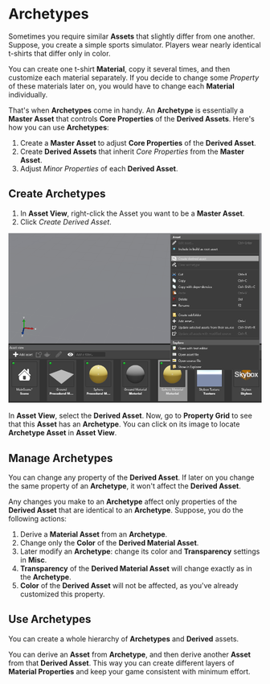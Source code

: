 # Archetypes

Sometimes you require similar **Assets** that slightly differ from one another.
Suppose, you create a simple sports simulator. Players wear nearly identical t-shirts that differ only in color.

You can create one t-shirt **Material**, copy it several times, and then customize each material separately.
If you decide to change some _Property_ of these materials later on, you would have to change each **Material** individually.

That's when **Archetypes** come in handy.
An **Archetype** is essentially a **Master Asset** that controls **Core Properties** of the **Derived Assets**.
Here's how you can use **Archetypes**:

1. Create a **Master Asset** to adjust **Core Properties** of the **Derived Asset**.
2. Create **Derived Assets** that inherit _Core Properties_ from the **Master Asset**.
3. Adjust _Minor Properties_ of each **Derived Asset**.

## Create Archetypes

1. In **Asset View**, right-click the Asset you want to be a **Master Asset**.
2. Click _Create Derived Asset_.

![Create Derived Asset](media/archetypes-create-derived-asset.png)

In **Asset View**, select the **Derived Asset**.
Now, go to **Property Grid** to see that this **Asset** has an **Archetype**.
You can click on its image to locate **Archetype Asset** in **Asset View**.

## Manage Archetypes
You can change any property of the **Derived Asset**. If later on you change the same property of an **Archetype**, it won't affect the **Derived Asset**.

Any changes you make to an **Archetype** affect only properties of the **Derived Asset** that are identical to an **Archetype**.
Suppose, you do the following actions:

1. Derive a **Material Asset** from an **Archetype**.
2. Change only the **Color** of the **Derived Material Asset**.
3. Later modify an **Archetype**: change its color and **Transparency** settings in **Misc**.
4. **Transparency** of the **Derived Material Asset** will change exactly as in the **Archetype**.
5. **Color** of the **Derived Asset** will not be affected, as you've already customized this property.


## Use Archetypes

You can create a whole hierarchy of **Archetypes** and **Derived** assets.

You can derive an **Asset** from **Archetype**, and then derive another **Asset** from that **Derived Asset**.
This way you can create different layers of **Material Properties** and keep your game consistent with minimum effort.